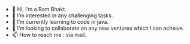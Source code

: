 - 👋 Hi, I’m a Ram Bhakt.
- 👀 I’m interested in any challenging tasks.
- 🌱 I’m currently learning to code in java.
- 💞️ I’m looking to collaborate on any new ventures which I can acheive. 
- 📫 How to reach me : via mail.

<!---
JaiShreeRam279/JaiShreeRam279 is a ✨ special ✨ repository because its `README.md` (this file) appears on your GitHub profile.
You can click the Preview link to take a look at your changes.
--->
